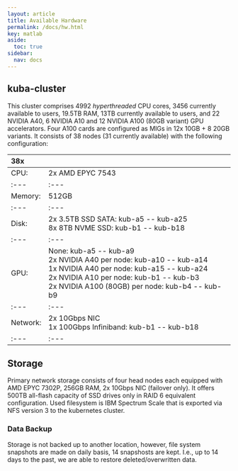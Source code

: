 ```yaml
---
layout: article
title: Available Hardware
permalink: /docs/hw.html
key: matlab
aside:
  toc: true
sidebar:
  nav: docs
---
```


## kuba-cluster

This cluster comprises 4992 *hyperthreaded* CPU cores, 3456 currently available to users, 19.5TB RAM, 13TB currently available to users, and 22 NVIDIA A40, 6 NVIDIA A10 and 12 NVIDIA A100 (80GB variant) GPU accelerators. Four A100 cards are configured as MIGs in 12x 10GB + 8 20GB variants. It consists of 38 nodes (31 currently available) with the following configuration:

|  38x |                  |
| :--- | :--- |
| CPU: | 2x AMD EPYC 7543 |
| :--- | :--- |
| Memory: | 512GB |
| :--- | :--- |
| Disk: | 2x 3.5TB SSD SATA: kub-a5 -- kub-a25<br/> 8x 8TB NVME SSD: kub-b1 -- kub-b18 |
| :--- | :--- |
| GPU: | None: kub-a5 -- kub-a9<br/>2x NVIDIA A40 per node: kub-a10 -- kub-a14<br/>1x NVIDIA A40 per node: kub-a15 -- kub-a24 <br/> 2x NVIDIA A10 per node: kub-b1 -- kub-b3<br>2x NVIDIA A100 (80GB) per node: kub-b4 -- kub-b9|
| :--- | :--- |
| Network: | 2x 10Gbps NIC<br/>1x 100Gbps Infiniband: kub-b1 -- kub-b18 |
| :--- | :--- |

## Storage

Primary network storage consists of four head nodes each equipped with AMD EPYC 7302P, 256GB RAM, 2x 10Gbps NIC (failover only). It offers 500TB all-flash capacity of SSD drives only in RAID 6 equivalent configuration. Used filesystem is IBM Spectrum Scale that is exported via NFS version 3 to the kubernetes cluster.

### Data Backup

Storage is not backed up to another location, however, file system snapshots are made on daily basis, 14 snapshosts are kept. I.e., up to 14 days to the past, we are able to restore deleted/overwritten data.
